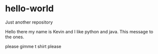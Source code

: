 # hello-world
Just another repository

Hello there my name is Kevin and I like python and java.
This message to the ones.

please gimme t shirt
please

